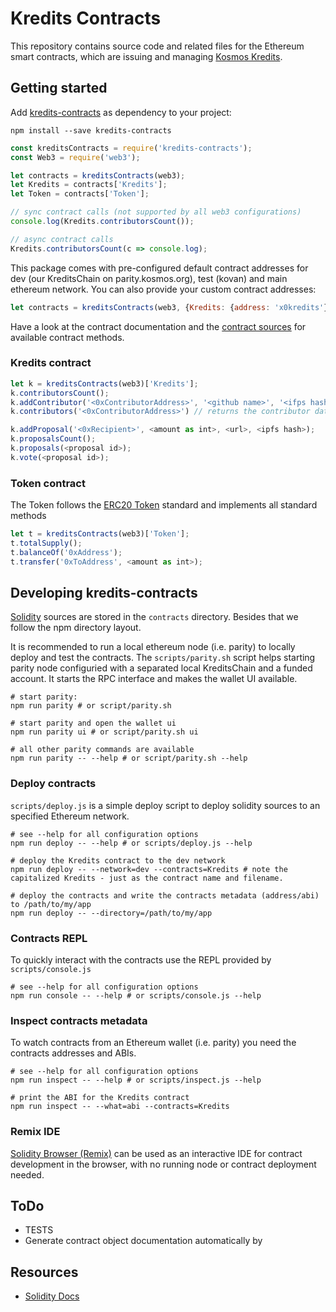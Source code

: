 # Kredits Contracts

This repository contains source code and related files for the Ethereum smart
contracts, which are issuing and managing [Kosmos Kredits](https://wiki.kosmos.org/Kredits).

## Getting started

Add [kredits-contracts](https://www.npmjs.com/package/kredits-contracts) as dependency to your project: 

	npm install --save kredits-contracts
    
```javascript
const kreditsContracts = require('kredits-contracts');
const Web3 = require('web3');

let contracts = kreditsContracts(web3);
let Kredits = contracts['Kredits'];
let Token = contracts['Token'];

// sync contract calls (not supported by all web3 configurations)
console.log(Kredits.contributorsCount());

// async contract calls
Kredits.contributorsCount(c => console.log);

```

This package comes with pre-configured default contract addresses for dev (our KreditsChain on parity.kosmos.org), test (kovan) and main ethereum network. You can also provide your custom contract addresses: 

```javascript
let contracts = kreditsContracts(web3, {Kredits: {address: 'x0kredits'}, Token: {address: 'x0token'}});

```

Have a look at the contract documentation and the [contract sources](https://github.com/67P/kredits-contracts/tree/master/contracts) for available contract methods.


### Kredits contract

```javascript
let k = kreditsContracts(web3)['Kredits'];
k.contributorsCount();
k.addContributor('<0xContributorAddress>', '<github name>', '<ifps hash>', isCore?, 'github id');
k.contributors('<0xContributorAddress>') // returns the contributor data as array

k.addProposal('<0xRecipient>', <amount as int>, <url>, <ipfs hash>);
k.proposalsCount();
k.proposals(<proposal id>);
k.vote(<proposal id>);
```

### Token contract

The Token follows the [ERC20 Token](https://github.com/ethereum/EIPs/issues/20) standard and implements all standard methods

```javascript
let t = kreditsContracts(web3)['Token'];
t.totalSupply();
t.balanceOf('0xAddress');
t.transfer('0xToAddress', <amount as int>);
```


## Developing kredits-contracts

[Solidity](https://solidity.readthedocs.io/) sources are stored in the `contracts` directory. Besides that we follow the npm directory layout.

It is recommended to run a local ethereum node (i.e. parity) to locally deploy and test the contracts. The `scripts/parity.sh` script helps starting parity node configuried with a separated local KreditsChain and a funded account. It starts the RPC interface and makes the wallet UI available.

	# start parity:
    npm run parity # or script/parity.sh
    
    # start parity and open the wallet ui
    npm run parity ui # or script/parity.sh ui
    
    # all other parity commands are available
    npm run parity -- --help # or script/parity.sh --help
    
### Deploy contracts

`scripts/deploy.js` is a simple deploy script to deploy solidity sources to an specified Ethereum network. 

	# see --help for all configuration options
    npm run deploy -- --help # or scripts/deploy.js --help
    
    # deploy the Kredits contract to the dev network
    npm run deploy -- --network=dev --contracts=Kredits # note the capitalized Kredits - just as the contract name and filename.

	# deploy the contracts and write the contracts metadata (address/abi) to /path/to/my/app
    npm run deploy -- --directory=/path/to/my/app


### Contracts REPL

To quickly interact with the contracts use the REPL provided by `scripts/console.js`
	
    # see --help for all configuration options
    npm run console -- --help # or scripts/console.js --help


### Inspect contracts metadata

To watch contracts from an Ethereum wallet (i.e. parity) you need the contracts addresses and ABIs. 
	
    # see --help for all configuration options
    npm run inspect -- --help # or scripts/inspect.js --help
    
    # print the ABI for the Kredits contract
    npm run inspect -- --what=abi --contracts=Kredits
	
	


### Remix IDE

[Solidity Browser (Remix)](https://ethereum.github.io/browser-solidity/) can be used as
an interactive IDE for contract development in the browser, with no running
node or contract deployment needed.


## ToDo

- TESTS
- Generate contract object documentation automatically by 

## Resources

* [Solidity Docs](https://solidity.readthedocs.io/en/latest/)

